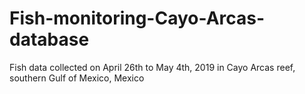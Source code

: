# Fish-monitoring-Cayo-Arcas-database
Fish data collected on April 26th to May 4th, 2019 in Cayo Arcas reef, southern Gulf of Mexico, Mexico
